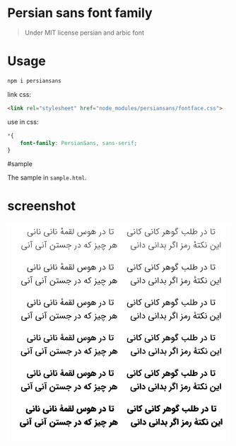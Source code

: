 # Persian sans font family

> Under MIT license persian and arbic font

# Usage

```bash
npm i persiansans
```


link css:

```html
<link rel="stylesheet" href="node_modules/persiansans/fontface.css">
```

use in css:

```css
*{
	font-family: PersianSans, sans-serif;
}
```

#sample

The sample in `sample.html`.

# screenshot

![persian sans](https://github.com/mitfont/PersianSans/raw/main/screenshot.png)
